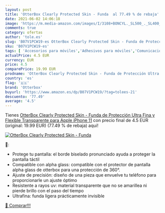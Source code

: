 ```yaml
---
layout: post
title: 'OtterBox Clearly Protected Skin - Funda  al 77.49 % de rebaja'
date: 2021-06-02 14:06:18
image: 'https://m.media-amazon.com/images/I/3108+BONCYL._SL500_._SL400_.jpg'
comments: true
category: ofertas
author: 'tole.es'
slug: 'B07V1PCW19-es OtterBox Clearly Protected Skin - Funda de Protección...'
sku: 'B07V1PCW19-es'
tags: [ 'Accesorios para móviles','Adhesivos para móviles','Comunicación móvil y accesorios','Electrónica','Fundas y carcasas para teléfonos móviles','apple','iphone','otterbox', ]
actualPrice: 4.5 EUR
currency: EUR
price: 4.5
comparePrice: 19.99 EUR
prodname: 'OtterBox Clearly Protected Skin - Funda de Protección Ultra Fina y Flexible  Transparente para Apple iPhone 11'
country: 'es'
flag: '🇪🇸'
brand: 'Otterbox'
buyurl: 'https://www.amazon.es/dp/B07V1PCW19/?tag=tolees-21'
descuento: '77.49'
average: '4.5'
---
```


Tienes [OtterBox Clearly Protected Skin - Funda de Protección Ultra Fina y Flexible  Transparente para Apple iPhone 11](https://www.amazon.es/dp/B07V1PCW19/?tag=tolees-21) con precio final de  4.5 EUR (original: 19.99 EUR) (77.49 %  de rebaja) aqui!

[![OtterBox Clearly Protected Skin - Funda ](https://m.media-amazon.com/images/I/3108+BONCYL._SL500_._SL400_.jpg)](https://www.amazon.es/dp/B07V1PCW19/?tag=tolees-21)

🔎:

- Protege tu pantalla: el borde biselado pronunciado ayuda a proteger la pantalla táctil
- Compatible con alpha glass: compatible con el protector de pantalla alpha glass de otterbox para una protección de 360°.
- Ajuste de precisión: diseño de una pieza que envuelve tu teléfono para proporcionarle un ajuste óptimo
- Resistente a rayos uv: material transparente que no se amarillea ni pierde brillo con el paso del tiempo
- Ultrafina: funda ligera prácticamente invisible

[🛒 Comprar!!!](https://www.amazon.es/dp/B07V1PCW19/?tag=tolees-21)
